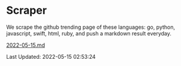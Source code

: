 # Scraper

We scrape the github trending page of these languages: go, python, javascript, swift, html, ruby, and push a markdown result everyday.

[2022-05-15.md](https://github.com/henson/Scraper/blob/master/2022-05-15.md)

Last Updated: 2022-05-15 02:53:24